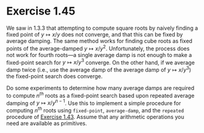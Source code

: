 # Exercise 1.45

We saw in 1.3.3 that attempting to compute square roots by naively finding a
fixed point of $y \mapsto x/y$ does not converge, and that this can be fixed by
average damping. The same method works for finding cube roots as fixed points of
the average-damped $y\mapsto x/y^2$. Unfortunately, the process does not work
for fourth roots—a single average damp is not enough to make a fixed-point
search for $y \mapsto x/y^3$ converge. On the other hand, if we average damp
twice (i.e., use the average damp of the average damp of $y \mapsto x/y^3$) the
fixed-point search does converge.

Do some experiments to determine how many average damps are required to compute
$n^{th}$ roots as a fixed-point search based upon repeated average damping of
$y \mapsto x/y^{n−1}$. Use this to implement a simple procedure for computing
$n^{th}$ roots using `fixed-point`, `average-damp`, and the `repeated` procedure
of [Exercise 1.43](./1.43.md). Assume that any arithmetic operations you need
are available as primitives.

